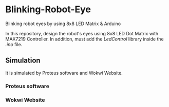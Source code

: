 # Blinking-Robot-Eye
Blinking robot eyes by using 8x8 LED Matrix &amp; Arduino

In this repository,  design the robot's eyes using 8x8 LED Dot Matrix with MAX7219 Controller. In addition, must add the *LedControl* library inside the *.ino* file.

## Simulation 
It is simulated by Proteus software and Wokwi Website.

### Proteus software

###  Wokwi Website

 


